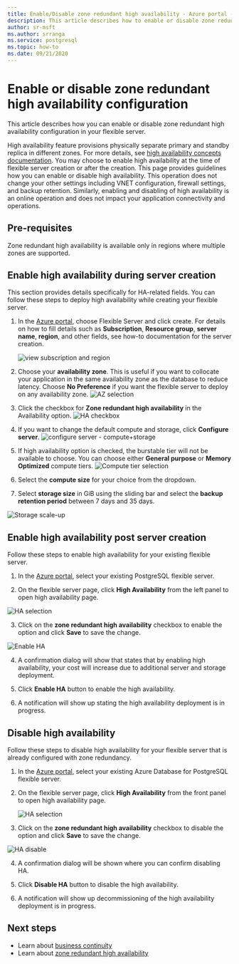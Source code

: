 ```yaml
---
title: Enable/Disable zone redundant high availability - Azure portal - Azure Database for PostgreSQL - Flexible Server
description: This article describes how to enable or disable zone redundant high availability in Azure Database for PostgreSQL flexible Server through the Azure portal.
author: sr-msft
ms.author: srranga
ms.service: postgresql
ms.topic: how-to
ms.date: 09/21/2020
---
```

# Enable or disable zone redundant high availability configuration

This article describes how you can enable or disable zone redundant high availability configuration in your flexible server.

High availability feature provisions physically separate primary and standby replica in different zones. For more details, see [high availability concepts documentation](./concepts/../concepts-high-availability.md). You may choose to enable high availability at the time of flexible server creation or after the creation. 
This page provides guidelines how you can enable or disable high availability. This operation does not change your other settings including VNET configuration, firewall settings, and backup retention. Similarly, enabling and disabling of high availability is an online operation and does not impact your application connectivity and operations.

## Pre-requisites

Zone redundant high availability is available only in regions where multiple zones are supported. 

## Enable high availability during server creation

This section provides details specifically for HA-related fields. You can follow these steps to deploy high availability while creating your flexible server.

1.  In the [Azure portal](https://portal.azure.com/), choose Flexible Server and click create.  For details on how to fill details such as **Subscription**, **Resource group**, **server name**, **region**, and other fields, see how-to documentation for the server creation.
   
    ![view subscription and region](./media/how-to-manage-high-availability-portal/subscription-region.png)

2.  Choose your **availability zone**. This is useful if you want to collocate your application in the same availability zone as the database to reduce latency. Choose **No Preference** if you want the flexible server to deploy on any availability zone.
    ![AZ selection](./media/how-to-manage-high-availability-portal/zone-selection.png)

3.  Click the checkbox for **Zone redundant high availability** in the Availability option.
![HA checkbox](./media/how-to-manage-high-availability-portal/high-availability-checkbox.png)

4.  If you want to change the default compute and storage, click  **Configure server**.
 ![configure server - compute+storage](./media/how-to-manage-high-availability-portal/configure-server.png)

5.  If high availability option is checked, the burstable tier will not be available to choose. You can choose either
    **General purpose** or **Memory Optimized** compute tiers.
![Compute tier selection](./media/how-to-manage-high-availability-portal/select-compute.png)
6.  Select the **compute size** for your choice from the dropdown.

7.  Select **storage size** in GiB using the sliding bar and select the **backup retention period** between 7 days and 35 days.
   
![Storage scale-up](./media/how-to-manage-high-availability-portal/compute-size-storage-backup.png)    

## Enable high availability post server creation

Follow these steps to enable high availability for your existing flexible server.

1.  In the [Azure portal](https://portal.azure.com/), select your existing PostgreSQL flexible server.

2.  On the flexible server page, click **High Availability** from the left panel to open high availability page.
   
![HA selection](./media/how-to-manage-high-availability-portal/high-availability-left-panel.png)

3.  Click on the **zone redundant high availability** checkbox to enable
    the option and click **Save** to save the change.

![Enable HA](./media/how-to-manage-high-availability-portal/enable-high-availability-save.png)

4.  A confirmation dialog will show that states that by enabling high
    availability, your cost will increase due to additional server and
    storage deployment.

5.  Click **Enable HA** button to enable the high availability.

6.  A notification will show up stating the high availability deployment
    is in progress.

## Disable high availability

Follow these steps to disable high availability for your flexible server
that is already configured with zone redundancy.

1.  In the [Azure portal](https://portal.azure.com/), select your existing Azure Database for PostgreSQL flexible server.

2.  On the flexible server page, click **High Availability** from the front panel to open high availability page.
   
    ![HA selection](./media/how-to-manage-high-availability-portal/high-availability-left-panel.png)

3.  Click on the **zone redundant high availability** checkbox to disable the option and click **Save** to save the change.

![HA disable](./media/how-to-manage-high-availability-portal/disable-high-availability.png)

4.  A confirmation dialog will be shown where you can confirm disabling
    HA.

5.  Click **Disable HA** button to disable the high availability.

6.  A notification will show up decommissioning of the high availability deployment is in progress.

## Next steps

-   Learn about [business continuity](./concepts-business-continuity.md)
-   Learn about [zone redundant high availability](./concepts-high-availability.md)
